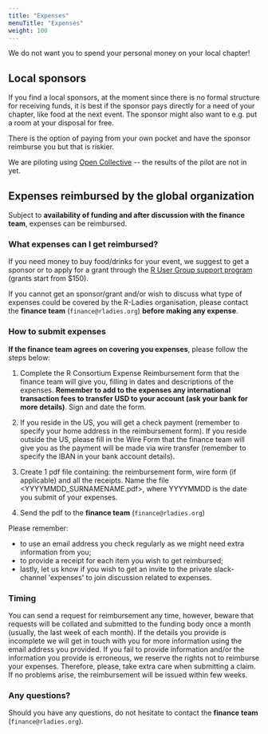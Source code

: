 ```yaml
---
title: "Expenses"
menuTitle: "Expenses"
weight: 100
---
```


We do not want you to spend your personal money on your local chapter!

## Local sponsors

If you find a local sponsors, at the moment since there is no formal structure for receiving funds, it is best if the sponsor pays directly for a need of your chapter, like food at the next event.
The sponsor might also want to e.g. put a room at your disposal for free.

There is the option of paying from your own pocket and have the sponsor reimburse you but that is riskier.

We are piloting using [Open Collective](https://opencollective.com/) -- the results of the pilot are not in yet. 

## Expenses reimbursed by the global organization

Subject to **availability of funding and after discussion with the finance team**, expenses can be reimbursed.

### What expenses can I get reimbursed?

If you need money to buy food/drinks for your event, we suggest to get a sponsor or to apply for a grant through the [R User Group support program](https://www.r-consortium.org/projects/r-user-group-support-program) (grants start from $150).

If you cannot get an sponsor/grant and/or wish to discuss what type of expenses could be covered by the R-Ladies organisation, please contact the **finance team** (`finance@rladies.org`) **before making any expense**.

### How to submit expenses

**If the finance team agrees on covering you expenses**, please follow the steps below:

1. Complete the R Consortium Expense Reimbursement form that the finance team will give you, filling in dates and descriptions of the expenses. **Remember to add to the expenses any international transaction fees to transfer USD to your account (ask your bank for more details)**. Sign and date the form.

2. If you reside in the US, you will get a check payment (remember to specify your home address in the reimbursement form). If you reside outside the US, please fill in the Wire Form that the finance team will give you as the payment will be made via wire transfer (remember to specify the IBAN in your bank account details).

3. Create 1 pdf file containing: the reimbursement form, wire form (if applicable) and all the receipts. Name the file <YYYYMMDD_SURNAMENAME.pdf>, where YYYYMMDD is the date you submit of your expenses.

4. Send the pdf to the **finance team** (`finance@rladies.org`)

Please remember:

- to use an email address you check regularly as we might need extra information from you;
- to provide a receipt for each item you wish to get reimbursed;
- lastly, let us know if you wish to get an invite to the private slack-channel 'expenses' to join discussion related to expenses.

### Timing

You can send a request for reimbursement any time, however, beware that requests will be collated and submitted to the funding body once a month (usually, the last week of each month).
If the details you provide is incomplete we will get in touch with you for more information using the email address you provided. If you fail to provide information and/or the information you provide is erroneous, we reserve the rights not to reimburse your expenses. Therefore, please, take extra care when submitting a claim.
If no problems arise, the reimbursement will be issued within few weeks.

### Any questions?

Should you have any questions, do not hesitate to contact the **finance team** (`finance@rladies.org`). 
